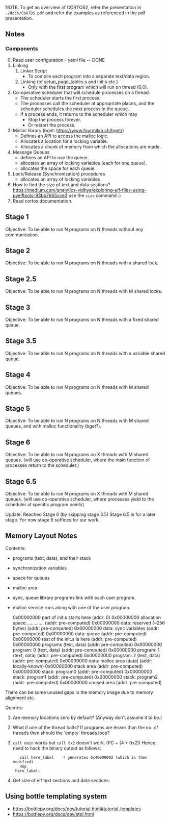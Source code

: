 
NOTE:
To get an overview of CORTOS2, refer the presentation in `./docs/CoRTOS.pdf`
and refer the examples as referenced in the pdf presentation.



Notes
-------------

### Components
0. Read user configuration - yaml file -- DONE
1. Linking
   1. Linker Script
      * To compile each program into a separate text/data region.
   1. Linking (of setup_page_tables.s and init.s etc.)
      * Only with the first program which will run on thread (0,0).
2. Co-operative scheduler that will schedule processes on a thread.    
   * The scheduler starts the first process.
   * The processes call the scheduler at appropriate places,
     and the scheduler schedules the next process in the queue.
   * If a process ends, it returns to the scheduler which may
      * Stop the process forever.
      * Or restart the process.
2. Malloc library (bget: <https://www.fourmilab.ch/bget/>)
   * Defines an API to access the malloc logic.
   * Allocates a location for a locking variable.
   * Allocates a chunk of memory from which the allocations are made.
3. Message Queues
   * defines an API to use the queue.
   * allocates an array of locking variables (each for one queue).
   * allocates the space for each queue.
4. Lock/Release (Synchronization) procedures
   * allocates an array of locking variables
6. How to find the size of text and data sections?
   <https://medium.com/analytics-vidhya/exploring-elf-files-using-pyelftools-93bb7665cce3>
   use the `size` command :)
8. Read cortos documentation.


## Stage 1
Objective: To be able to run N programs on N threads without any communication.

## Stage 2
Objective: To be able to run N programs on N threads with a shared lock.

## Stage 2.5
Objective: To be able to run N programs on N threads with M shared locks.

## Stage 3
Objective: To be able to run N programs on N threads with a fixed shared queue.  

## Stage 3.5
Objective: To be able to run N programs on N threads with a variable shared queue.

## Stage 4
Objective: To be able to run N programs on N threads with M shared queues.

## Stage 5
Objective: To be able to run N programs on N threads with M shared queues,
           and with malloc functionality (bget?).

## Stage 6
Objective: To be able to run N programs on X threads with M shared queues.
           (will use co-operative scheduler, where the main function of processes
           return to the scheduler.)

## Stage 6.5
Objective: To be able to run N programs on X threads with M shared queues.
           (will use co-operative scheduler, where processes yield to the
            scheduler at specific program points)


Update:
Reached Stage 6 (by skipping stage 3.5)
Stage 6.5 is for a later stage. For now stage 6 suffices for our work.


Memory Layout Notes
-------------------------
Contents:
* programs (text, data), and their stack
* synchronization variables
* space for queues
* malloc area
* sync, queue library programs link with each user program.
* malloc service runs along with one of the user program.


    0x00000000  part of init.s starts here      (addr: 0)
    0x00000000  allocation space..............  (addr: pre-computed)
    0x00000000   data: reserved (~256 bytes)    (addr: pre-computed)
    0x00000000   data: sync variables           (addr: pre-computed)
    0x00000000   data: queue                    (addr: pre-computed)
    0x00000000  rest of the init.s is here      (addr: pre-computed)
    0x00000000  programs (text, data)           (addr: pre-computed)
    0x00000000    program: 0 (text, data)       (addr: pre-computed)
    0x00000000    program: 1 (text, data)       (addr: pre-computed)
    0x00000000    program: 2 (text, data)       (addr: pre-computed)
    0x00000000      data: malloc area (data)    (addr: locally-known)
    0x00000000  stack area                      (addr: pre-computed)
    0x00000000    stack: program0               (addr: pre-computed)
    0x00000000    stack: program1               (addr: pre-computed)
    0x00000000    stack: program2               (addr: pre-computed)
    0x00000000  unused area                     (addr: pre-computed)

There can be some unused gaps in the memory image due to memory alignment etc.

Queries:
1. Are memory locations zero by default? (Anyway don't assume it to be.)
2. What if one of the thread halts?
   If programs are lesser than the no. of threads
   then should the 'empty' threads loop?
3. `call main` works but `call 0x2` doesn't work. (PC + (4 * 0x2))
   Hence, need to hack the binary output as follows:
   
          call here_label    ! generates 0x40000002 (which is then modified)
          nop
        here_label:
4. Get size of elf text sections and data sections.
   



Using bottle templating system
---------------------------------
* <https://bottlepy.org/docs/dev/tutorial.html#tutorial-templates>
* <https://bottlepy.org/docs/dev/stpl.html>

